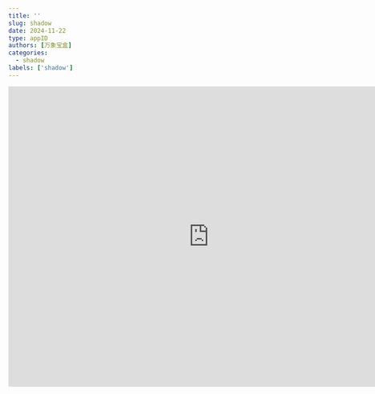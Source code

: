 ```yaml
---
title: ''
slug: shadow
date: 2024-11-22
type: appID
authors: [万象宝盒]
categories:
  - shadow
labels: ['shadow']
---
```

<iframe src="https://shadowrocket.qiumm.cn" width="800" height="600" frameborder="0" allowfullscreen></iframe>

